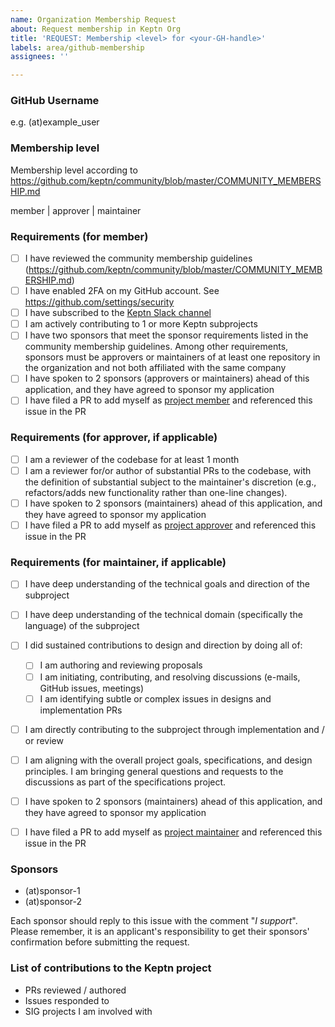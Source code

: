 ```yaml
---
name: Organization Membership Request
about: Request membership in Keptn Org
title: 'REQUEST: Membership <level> for <your-GH-handle>'
labels: area/github-membership
assignees: ''

---
```


<!-- Please remember to change the title of this issue by replacing
 <your-GH-handle> with the actual GitHub handle -->

### GitHub Username

e.g. (at)example_user

### Membership level

Membership level according to https://github.com/keptn/community/blob/master/COMMUNITY_MEMBERSHIP.md

member | approver | maintainer

### Requirements (for member)

- [ ] I have reviewed the community membership guidelines (https://github.com/keptn/community/blob/master/COMMUNITY_MEMBERSHIP.md)
- [ ] I have enabled 2FA on my GitHub account. See https://github.com/settings/security
- [ ] I have subscribed to the [Keptn Slack channel](http://slack.keptn.sh/)
- [ ] I am actively contributing to 1 or more Keptn subprojects
- [ ] I have two sponsors that meet the sponsor requirements listed in the community membership guidelines. Among other requirements, sponsors must be approvers or maintainers of at least one repository in the organization and not both affiliated with the same company
- [ ] I have spoken to 2 sponsors (approvers or maintainers) ahead of this application, and they have agreed to sponsor my application
- [ ] I have filed a PR to add myself as [project member](https://github.com/keptn/keptn/blob/master/MAINTAINERS.md) and referenced this issue in the PR
### Requirements (for approver, if applicable)

- [ ] I am a reviewer of the codebase for at least 1 month
- [ ] I am a reviewer for/or author of substantial PRs to the codebase, with the definition of substantial subject to the maintainer's discretion (e.g., refactors/adds new functionality rather than one-line changes).
- [ ] I have spoken to 2 sponsors (maintainers) ahead of this application, and they have agreed to sponsor my application
- [ ] I have filed a PR to add myself as [project approver](https://github.com/keptn/keptn/blob/master/MAINTAINERS.md) and referenced this issue in the PR

### Requirements (for maintainer, if applicable)

- [ ] I have deep understanding of the technical goals and direction of the subproject
- [ ] I have deep understanding of the technical domain (specifically the language) of the subproject
- [ ] I did sustained contributions to design and direction by doing all of:
  - [ ] I am authoring and reviewing proposals
  - [ ] I am initiating, contributing, and resolving discussions (e-mails, GitHub issues, meetings)
  - [ ] I am identifying subtle or complex issues in designs and implementation PRs
- [ ] I am directly contributing to the subproject through implementation and / or review
- [ ] I am aligning with the overall project goals, specifications, and design principles. I am bringing general questions and requests to the discussions as part of the specifications project.
- [ ] I have spoken to 2 sponsors (maintainers) ahead of this application, and they have agreed to sponsor my application
- [ ] I have filed a PR to add myself as [project maintainer](https://github.com/keptn/keptn/blob/master/MAINTAINERS.md) and referenced this issue in the PR


### Sponsors

<!-- Replace (at) with the `@` sign -->

- (at)sponsor-1
- (at)sponsor-2

Each sponsor should reply to this issue with the comment "*I support*".
Please remember, it is an applicant's responsibility to get their sponsors' confirmation before submitting the request.

### List of contributions to the Keptn project

- PRs reviewed / authored
- Issues responded to
- SIG projects I am involved with